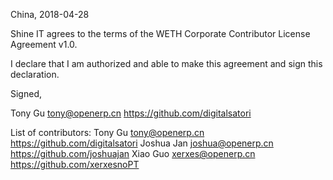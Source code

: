 China, 2018-04-28

Shine IT agrees to the terms of the WETH Corporate Contributor License
Agreement v1.0.

I declare that I am authorized and able to make this agreement and sign this
declaration.

Signed,

Tony Gu tony@openerp.cn https://github.com/digitalsatori

List of contributors:
Tony Gu tony@openerp.cn https://github.com/digitalsatori
Joshua Jan joshua@openerp.cn https://github.com/joshuajan
Xiao Guo  xerxes@openerp.cn https://github.com/xerxesnoPT

